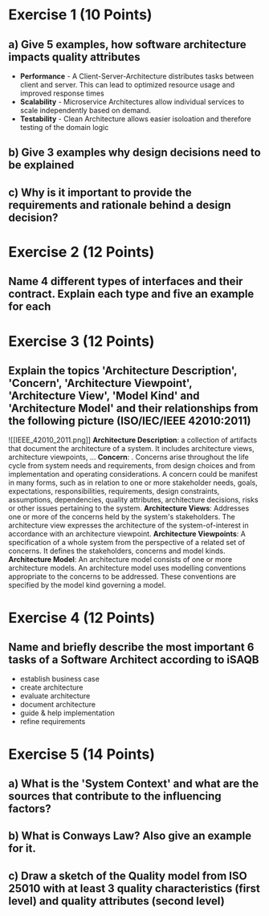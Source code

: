 
# Exercise 1 (10 Points)
## a) Give 5 examples, how software architecture impacts quality attributes

- **Performance** - A Client-Server-Architecture distributes tasks between client and server. This can lead to optimized resource usage and improved response times
- **Scalability** - Microservice Architectures allow individual services to scale independently based on demand.
- **Testability** - Clean Architecture allows easier isoloation and therefore testing of the domain logic

## b) Give 3 examples why design decisions need to be explained


## c) Why is it important to provide the requirements and rationale behind a design decision?



# Exercise 2 (12 Points)

## Name 4 different types of interfaces and their contract. Explain each type and five an example for each



# Exercise 3 (12 Points)

## Explain the topics 'Architecture Description', 'Concern', 'Architecture Viewpoint', 'Architecture View', 'Model Kind' and 'Architecture Model' and their relationships from the following picture (ISO/IEC/IEEE 42010:2011)


![[IEEE_42010_2011.png]]
**Architecture Description**: a collection of artifacts that document the architecture of a system. It includes architecture views, architecture viewpoints, ...
**Concern**: . Concerns arise throughout the life cycle from system needs and requirements, from design choices and from implementation and operating considerations. A concern could be manifest in many forms, such as in relation to one or more stakeholder needs, goals, expectations, responsibilities, requirements, design constraints, assumptions, dependencies, quality attributes, architecture decisions, risks or other issues pertaining to the system.
**Architecture Views**: Addresses one or more of the concerns held by the system's stakeholders. The architecture view expresses the architecture of the system-of-interest in accordance with an architecture viewpoint.
**Architecture Viewpoints**: A specification of a whole system from the perspective of a related set of concerns. It defines the stakeholders, concerns and model kinds.
**Architecture Model**: An architecture model consists of one or more architecture models. An architecture model uses modelling conventions appropriate to the concerns to be addressed. These conventions are specified by the model kind governing a model.
# Exercise 4 (12 Points)

## Name and briefly describe the most important 6 tasks of a Software Architect according to iSAQB

- establish business case
- create architecture
- evaluate architecture
- document architecture
- guide & help implementation
- refine requirements

# Exercise 5 (14 Points)

## a) What is the 'System Context' and what are the sources that contribute to the influencing factors?

## b) What is Conways Law? Also give an example for it.


## c) Draw a sketch of the Quality model from ISO 25010 with at least 3 quality characteristics (first level) and quality attributes (second level)